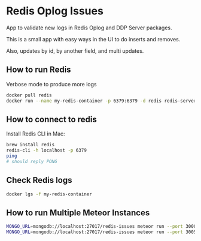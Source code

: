 # Redis Oplog Issues

App to validate new logs in Redis Oplog and DDP Server packages.

This is a small app with easy ways in the UI to do inserts and removes.

Also, updates by id, by another field, and multi updates.

## How to run Redis

Verbose mode to produce more logs

```bash
docker pull redis
docker run --name my-redis-container -p 6379:6379 -d redis redis-server --loglevel verbose
```  

## How to connect to redis

Install Redis CLI in Mac:

```bash
brew install redis
redis-cli -h localhost -p 6379   
ping
# should reply PONG
```

## Check Redis logs

```bash
docker lgs -f my-redis-container
```

## How to run Multiple Meteor Instances

```bash
MONGO_URL=mongodb://localhost:27017/redis-issues meteor run --port 3000 --settings settings.json
MONGO_URL=mongodb://localhost:27017/redis-issues meteor run --port 3005 --settings settings.json
```
